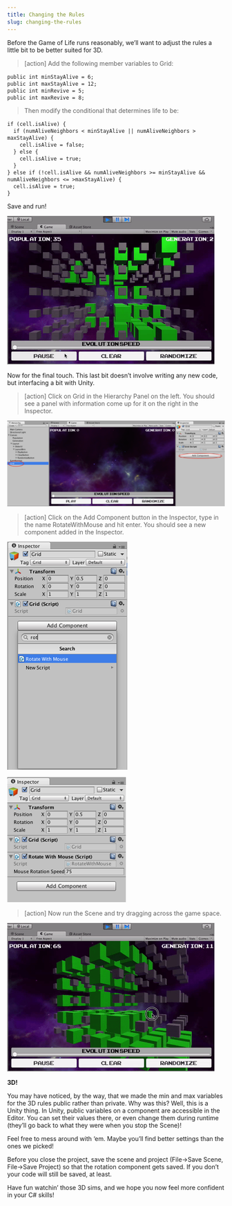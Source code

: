 ```yaml
---
title: Changing the Rules
slug: changing-the-rules
---
```


Before the Game of Life runs reasonably, we’ll want to adjust the rules
a little bit to be better suited for 3D.

>[action]
Add the following member variables to Grid:
>
```
public int minStayAlive = 6;
public int maxStayAlive = 12;
public int minRevive = 5;
public int maxRevive = 8;
```
>
>Then modify the conditional that determines life to be:
>
```
if (cell.isAlive) {
  if (numAliveNeighbors < minStayAlive || numAliveNeighbors > maxStayAlive) {
    cell.isAlive = false;
  } else {
    cell.isAlive = true;
  }
} else if (!cell.isAlive && numAliveNeighbors >= minStayAlive && numAliveNeighbors <= >maxStayAlive) {
  cell.isAlive = true;
}
```

Save and run!

![](../media/image35.gif)

Now for the final touch. This last bit doesn’t involve writing any new
code, but interfacing a bit with Unity.

>[action]
>Click on Grid in the Hierarchy Panel on the left. You should see a panel
with information come up for it on the right in the Inspector.

![](../media/image59.png)

>[action]
>Click on the Add Component button in the Inspector, type in the name
RotateWithMouse and hit enter. You should see a new component added in
the Inspector.

![](../media/image62.png)

![](../media/image60.png)

>[action]
>Now run the Scene and try dragging across the game space.

![](../media/image18.gif)

**3D!**

You may have noticed, by the way, that we made the min and max variables
for the 3D rules public rather than private. Why was this? Well, this is
a Unity thing. In Unity, public variables on a component are accessible
in the Editor. You can set their values there, or even change them
during runtime (they’ll go back to what they were when you stop the
Scene)!

Feel free to mess around with ‘em. Maybe you’ll find better settings
than the ones we picked!

Before you close the project, save the scene and project (File-&gt;Save
Scene, File-&gt;Save Project) so that the rotation component gets saved.
If you don’t your code will still be saved, at least.

Have fun watchin’ those 3D sims, and we hope you now feel more confident
in your C\# skills!
